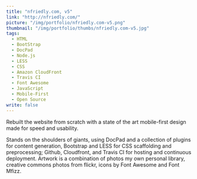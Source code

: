 ```yaml
---
title: "nfriedly.com, v5"
link: "http://nfriedly.com/"
picture: "/img/portfolio/nfriedly.com-v5.png"
thumbnail: "/img/portfolio/thumbs/nfriedly.com-v5.jpg"
tags: 
  - HTML
  - BootStrap
  - DocPad
  - Node.js
  - LESS
  - CSS
  - Amazon CloudFront
  - Travis CI
  - Font Awesome
  - JavaScript
  - Mobile-First
  - Open Source
write: false
---
```


Rebuilt the website from scratch with a state of the art mobile-first design made for speed and usability.

Stands on the shoulders of giants, using DocPad and a collection of plugins for content generation, Bootstrap and LESS for CSS scaffolding and preprocessing; Github, Cloudfront, and Travis CI for hosting and continuous deployment. Artwork is a combination of photos my own personal library, creative commons photos from flickr, icons by Font Awesome and Font Mfizz.